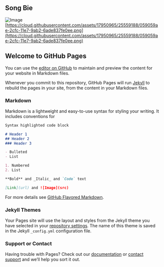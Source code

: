 ## Song Bie
![Image](https://cloud.githubusercontent.com/assets/17950965/25559188/059059ae-2cfc-11e7-9ab2-6ade837fe0ee.png)
[https://cloud.githubusercontent.com/assets/17950965/25559188/059059ae-2cfc-11e7-9ab2-6ade837fe0ee.png](https://cloud.githubusercontent.com/assets/17950965/25559188/059059ae-2cfc-11e7-9ab2-6ade837fe0ee.png)
## Welcome to GitHub Pages

You can use the [editor on GitHub](https://github.com/littleflute/b3/edit/master/index.md) to maintain and preview the content for your website in Markdown files.

Whenever you commit to this repository, GitHub Pages will run [Jekyll](https://jekyllrb.com/) to rebuild the pages in your site, from the content in your Markdown files.

### Markdown

Markdown is a lightweight and easy-to-use syntax for styling your writing. It includes conventions for

```markdown
Syntax highlighted code block

# Header 1
## Header 2
### Header 3

- Bulleted
- List

1. Numbered
2. List

**Bold** and _Italic_ and `Code` text

[Link](url) and ![Image](src)
```

For more details see [GitHub Flavored Markdown](https://guides.github.com/features/mastering-markdown/).

### Jekyll Themes

Your Pages site will use the layout and styles from the Jekyll theme you have selected in your [repository settings](https://github.com/littleflute/b3/settings). The name of this theme is saved in the Jekyll `_config.yml` configuration file.

### Support or Contact

Having trouble with Pages? Check out our [documentation](https://help.github.com/categories/github-pages-basics/) or [contact support](https://github.com/contact) and we’ll help you sort it out.
